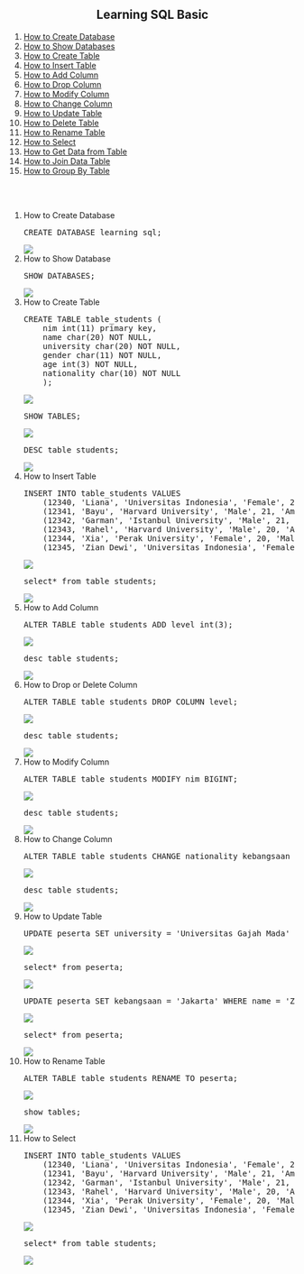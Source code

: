 <center><h2> Learning SQL Basic</h2></center>

<div class="daftar_isi"> 
<ol>
<li>
<a href="#cd">How to Create Database</a>
</li>
<li>
<a href="#sd">How to Show Databases</a>
</li>
<li>
<a href="#ct">How to Create Table</a>
</li>
<li>
<a href="#it">How to Insert Table</a>
</li>
<li>
<a href="#adc">How to Add Column</a>
</li>
<li>
<a href="#dc">How to Drop Column</a>
</li>
<li>
<a href="#mc">How to Modify Column</a>
</li>
<li>
<a href="#cc">How to Change Column</a>
</li>
<li>
<a href="#ut">How to Update Table</a>
</li>
<li>
<a href="#dt">How to Delete Table</a>
</li>
<li>
<a href="#rt">How to Rename Table</a>
</li>
<li>
<a href="sd">How to Select</a>
</li>
<li>
<a href="">How to Get Data from Table</a>
</li>
<li>
<a href="">How to Join Data Table </a>
</li>
<li>
<a href="">How to Group By Table</a>
</li>
</ol>
</div><br><br>

<div id="content">
<ol>
<li id="cd">
How to Create Database
<p><pre>CREATE DATABASE learning_sql;</pre></p>
<img src="img/create_database.png" />
</li>
<li id="sd">
How to Show Database
<p><pre>SHOW DATABASES;</pre></p>
<img src="img/show_database.png" />
</li>
<li id="ct">
How to Create Table
<p>
<pre>CREATE TABLE table_students (
    nim int(11) primary key,
    name char(20) NOT NULL,
    university char(20) NOT NULL,
    gender char(11) NOT NULL,
    age int(3) NOT NULL,
    nationality char(10) NOT NULL
    );
</pre>
</p>
<img src="img/create table.png" />

<pre>
SHOW TABLES;
</pre>

<img src="img/show table.png" />
<pre>
DESC table_students;
</pre>
<img src="img/desc tables.png" />
</li>
<li id="it">
How to Insert Table
<p>
<pre>INSERT INTO table_students VALUES
    (12340, 'Liana', 'Universitas Indonesia', 'Female', 20, 'Indonesia'),
    (12341, 'Bayu', 'Harvard University', 'Male', 21, 'Amerika Sarikat'),
    (12342, 'Garman', 'Istanbul University', 'Male', 21, 'India'),
    (12343, 'Rahel', 'Harvard University', 'Male', 20, 'Amerika Sarikat'),
    (12344, 'Xia', 'Perak University', 'Female', 20, 'Malaysia'),
    (12345, 'Zian Dewi', 'Universitas Indonesia', 'Female', 22, 'Korea');
</pre>
<img src="img/insert table.png" />
<pre>select* from table_students;
</pre>
<img src="img/select show table.png" />
</li>
<li id="adc">
How to Add Column
<p>
<pre>
ALTER TABLE table_students ADD level int(3);
</pre>
<img src="img/add-colums.png" />
<pre>desc table_students;
</pre>
<img src="img/desc_addc.png" />
</li>

<li id="dc">
How to Drop or Delete Column
<p>
<pre>
ALTER TABLE table_students DROP COLUMN level;
</pre>
<img src="img/drop-column.png" />
<pre>desc table_students;
</pre>
<img src="img/desc-dc.png" />
</li>

<li id="mc">
How to Modify Column
<p>
<pre>ALTER TABLE table_students MODIFY nim BIGINT;
</pre>
<img src="img/modify-column.png" />
<pre>desc table_students;
</pre>
<img src="img/desc-m.png" />
</li>

<li id="cc">
How to Change Column
<p>
<pre>ALTER TABLE table_students CHANGE nationality kebangsaan char(10);
</pre>
<img src="img/change-column.png" />
<pre>desc table_students;
</pre>
<img src="img/desc-cc.png" />
</li>

<li id="ut">
How to Update Table
<p>
<pre>UPDATE peserta SET university = 'Universitas Gajah Mada' WHERE name = 'Xia';
</pre>
<img src="img/update-column.png" />
<pre>select* from peserta;</pre>
<img src="img/select-update.png" />

<pre>UPDATE peserta SET kebangsaan = 'Jakarta' WHERE name = 'Zian Dewi' OR nim = 12344;</pre>
<img src="img/update2.png" />

<pre>select* from peserta;</pre>
<img src="img/select-update2.png" />
</li>

<li id="rt">
How to Rename Table
<p>
<pre>ALTER TABLE table_students RENAME TO peserta;
</pre>
<img src="img/rename-table.png" />
<pre>show tables;
</pre>
<img src="img/show-rt.png" />
</li>

<li id="sd">
How to Select
<p>
<pre>INSERT INTO table_students VALUES
    (12340, 'Liana', 'Universitas Indonesia', 'Female', 20, 'Indonesia'),
    (12341, 'Bayu', 'Harvard University', 'Male', 21, 'Amerika Sarikat'),
    (12342, 'Garman', 'Istanbul University', 'Male', 21, 'India'),
    (12343, 'Rahel', 'Harvard University', 'Male', 20, 'Amerika Sarikat'),
    (12344, 'Xia', 'Perak University', 'Female', 20, 'Malaysia'),
    (12345, 'Zian Dewi', 'Universitas Indonesia', 'Female', 22, 'Korea');
</pre>
<img src="img/insert table.png" />
<pre>select* from table_students;
</pre>
<img src="img/select show table.png" />
</li>
</ol>
</div>
